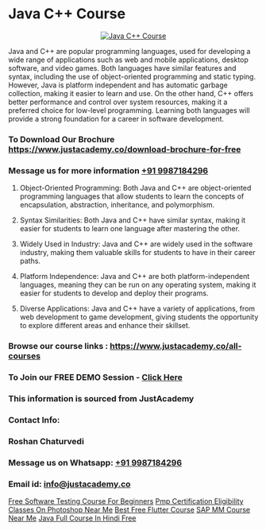 # Java C++ Course

<p align="center">
  <a href="https://justacademy.co/course-detail/core-java-training">
    <img src="https://justacademy.co/storage2/course_image/1677245426_course_image.webp" alt="Java C++ Course">
  </a>
</p>


Java and C++ are popular programming languages, used for developing a wide range of applications such as web and mobile applications, desktop software, and video games. Both languages have similar features and syntax, including the use of object-oriented programming and static typing. However, Java is platform independent and has automatic garbage collection, making it easier to learn and use. On the other hand, C++ offers better performance and control over system resources, making it a preferred choice for low-level programming. Learning both languages will provide a strong foundation for a career in software development. 
### To Download Our Brochure https://www.justacademy.co/download-brochure-for-free
### Message us for more information [+91 9987184296](https://api.whatsapp.com/send?phone=919987184296)
1) Object-Oriented Programming: Both Java and C++ are object-oriented programming languages that allow students to learn the concepts of encapsulation, abstraction, inheritance, and polymorphism.

2) Syntax Similarities: Both Java and C++ have similar syntax, making it easier for students to learn one language after mastering the other.

3) Widely Used in Industry: Java and C++ are widely used in the software industry, making them valuable skills for students to have in their career paths.

4) Platform Independence: Java and C++ are both platform-independent languages, meaning they can be run on any operating system, making it easier for students to develop and deploy their programs.

5) Diverse Applications: Java and C++ have a variety of applications, from web development to game development, giving students the opportunity to explore different areas and enhance their skillset.

### Browse our course links : https://www.justacademy.co/all-courses 
### To Join our FREE DEMO Session - [Click Here](https://www.justacademy.co/register-for-course-demo)


### This information is sourced from JustAcademy
### Contact Info:
### Roshan Chaturvedi
### Message us on Whatsapp: [+91 9987184296](https://api.whatsapp.com/send?phone=919987184296)
### Email id: [info@justacademy.co](mailto:info@justacademy.co)
                    
[Free Software Testing Course For Beginners](https://www.linkedin.com/pulse/free-software-testing-course-beginners-justacademy-coimbatore-b4bsc?trackingId=tgA9%2B3xn00AhGBo9oZQtfg%3D%3D&lipi=urn%3Ali%3Apage%3Ad_flagship3_company_admin%3BzebO8%2FdlQdOp%2FzsKprgh%2FA%3D%3D)
[Pmp Certification Eligibility](https://www.linkedin.com/pulse/pmp-certification-eligibility-justacademy-mumbai-3yhvc?trackingId=kIfFX1XE3sQNeL6VQzuKtw%3D%3D&lipi=urn%3Ali%3Apage%3Ad_flagship3_showcase_admin%3BQONBiiZYS52%2BUVT4s6K24g%3D%3D)
[Classes On Photoshop Near Me](https://medium.com/@ranepooja/classes-on-photoshop-near-me-a2de3f5f2963)
[Best Free Flutter Course](https://medium.com/@prempja40/best-free-flutter-course-0367280a3848)
[SAP MM Course Near Me](https://justacademyin.github.io/Articles/SAP-MM-Course-Near-Me)
[Java Full Course In Hindi Free](https://justacademyin.github.io/Articles/Java-Full-Course-In-Hindi-Free)
